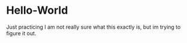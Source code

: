 # Hello-World
Just practicing
I am not really sure what this exactly is, but im trying to figure it out.
